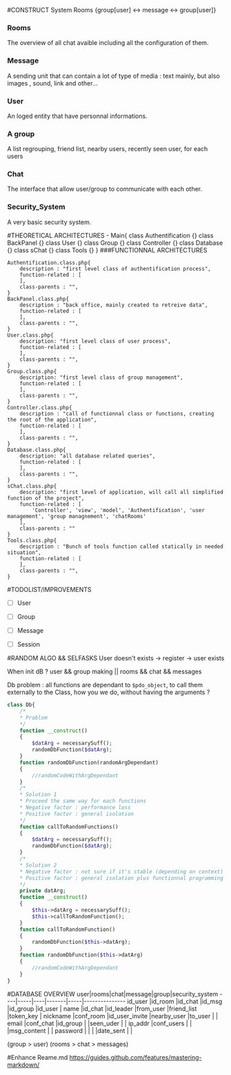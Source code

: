 #CONSTRUCT System 
Rooms {group[user] <-> message <-> group[user]}

### Rooms 
The overview of all chat avaible including all the configuration of them.

### Message 
A sending unit that can contain a lot of type of media : text mainly, but also images , sound, link and other...

### User 
An loged entity that have personnal informations.

### A group
A list regrouping, friend list, nearby users, recently seen user, for each users

### Chat
The interface that allow user/group to communicate with each other.

### Security_System
A very basic security system.

#THEORETICAL ARCHITECTURES
	- Main{
		class Authentification {}
		class BackPanel {}
		class User {}
		class Group {}
		class Controller {}
		class Database {}
		class sChat {}
		class Tools {}
	}
###FUNCTIONNAL ARCHITECTURES 

	Authentification.class.php{
		description : "first level class of authentification process",
		function-related : [
		],
		class-parents : "",
	}
	BackPanel.class.php{
		description : "back office, mainly created to retreive data",
		function-related : [
		],
		class-parents : "",
	}
	User.class.php{
		description: "first level class of user process",
		function-related : [
		],
		class-parents : "",
	}
	Group.class.php{
		description: "first level class of group management",
		function-related : [
		],
		class-parents : "",
	}
	Controller.class.php{
		description : "call of functionnal class or functions, creating the root of the application",
		function-related : [
		],
		class-parents : "",
	}
	Database.class.php{
		description: "all database related queries",
		function-related : [
		],
		class-parents : "",
	}
	sChat.class.php{
		description: "first level of application, will call all simplified function of the project",
		function-related : [
			'Controller', 'view', 'model', 'Authentification', 'user management', 'group managnement', 'chatRooms'
		],
		class-parents : ""
	}
	Tools.class.php{
		description : "Bunch of tools function called statically in needed situation",
		function-related : [
		],
		class-parents : "",
	}

#TODOLIST/IMPROVEMENTS
- [ ] User
- [ ] Group
- [ ] Message
- [ ] Session


#RANDOM ALGO && SELFASKS
User doesn't exists -> register -> user exists

When init dB ? user && group making || rooms && chat && messages 

Db problem : all functions are dependant to  `$pdo_object`, to call them externally to the Class, how you we do, without having the arguments ? 

```php
class Db{
	/*
	* Problem 
	*/
	function __construct()
	{
		$datArg = necessarySuff();
		randomDbFunction($datArg);	
	}
	function randomDbFunction(randomArgDependant)
	{
		//randomCodeWithArgDependant
	}
	/*
	* Solution 1
	* Proceed the same way for each functions
	* Negative factor : performance loss
	* Positive factor : general isolation
	*/
	function callToRandomFunctions()
	{
		$datArg = necessarySuff();
		randomDbFunction($datArg);	
	}
	/*
	* Solution 2
	* Negative factor : not sure if it's stable (depending on context)
	* Positive factor : general isolation plus functionnal programming respectfull
	*/
	private datArg;
	function __construct()
	{
		$this->datArg = necessarySuff();
		$this->callToRandomFunction();
	}
	function callToRandomFunction()
	{
		randomDbFunction($this->datArg);
	}
	function randomDbFunction($this->datArg)
	{
		//randomCodeWithArgDependant
	}
}
```

#DATABASE OVERVIEW
user|rooms|chat|message|group|security_system
----|-----|----|-------|-----|---------------
id_user	|id_room	|id_chat	|id_msg	|id_group	|id_user	|
name	|id_chat	|id_leader	|from_user	|friend_list	|token_key	|
nickname	|conf_room	|id_user_invite	|nearby_user	|to_user	|	|
email	|conf_chat	|id_group	|	|seen_uder	|	|
ip_addr	|conf_users	|	|	|msg_content	|	|
password	|	|	|	|date_sent	|	|

(group > user) <link> (rooms > chat > messages)

#Enhance Reame.md
https://guides.github.com/features/mastering-markdown/

<!-- http://www.emoji-cheat-sheet.com/ -->